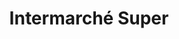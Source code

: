 ---
title: "Intermarché Super"
url: /la-chapelle-saint-mesmin/intermarche-super/
shop: supermarché
---